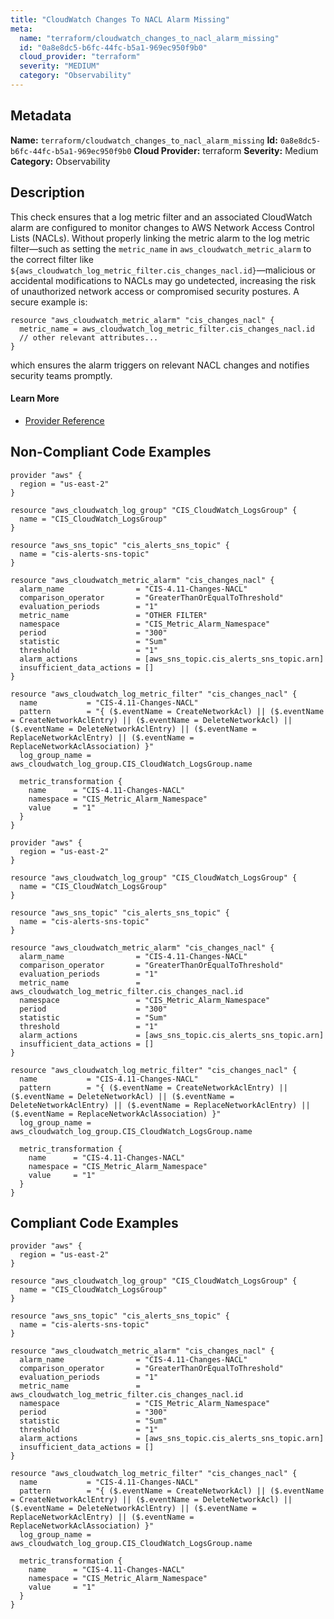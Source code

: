 ```yaml
---
title: "CloudWatch Changes To NACL Alarm Missing"
meta:
  name: "terraform/cloudwatch_changes_to_nacl_alarm_missing"
  id: "0a8e8dc5-b6fc-44fc-b5a1-969ec950f9b0"
  cloud_provider: "terraform"
  severity: "MEDIUM"
  category: "Observability"
---
```

## Metadata
**Name:** `terraform/cloudwatch_changes_to_nacl_alarm_missing`
**Id:** `0a8e8dc5-b6fc-44fc-b5a1-969ec950f9b0`
**Cloud Provider:** terraform
**Severity:** Medium
**Category:** Observability
## Description
This check ensures that a log metric filter and an associated CloudWatch alarm are configured to monitor changes to AWS Network Access Control Lists (NACLs). Without properly linking the metric alarm to the log metric filter—such as setting the `metric_name` in `aws_cloudwatch_metric_alarm` to the correct filter like `${aws_cloudwatch_log_metric_filter.cis_changes_nacl.id}`—malicious or accidental modifications to NACLs may go undetected, increasing the risk of unauthorized network access or compromised security postures. A secure example is:

```
resource "aws_cloudwatch_metric_alarm" "cis_changes_nacl" {
  metric_name = aws_cloudwatch_log_metric_filter.cis_changes_nacl.id
  // other relevant attributes...
}
```

which ensures the alarm triggers on relevant NACL changes and notifies security teams promptly.

#### Learn More

 - [Provider Reference](https://registry.terraform.io/providers/hashicorp/aws/latest/docs/resources/cloudwatch_log_metric_filter#pattern)

## Non-Compliant Code Examples
```aws
provider "aws" {
  region = "us-east-2"
}

resource "aws_cloudwatch_log_group" "CIS_CloudWatch_LogsGroup" {
  name = "CIS_CloudWatch_LogsGroup"
}

resource "aws_sns_topic" "cis_alerts_sns_topic" {
  name = "cis-alerts-sns-topic"
}

resource "aws_cloudwatch_metric_alarm" "cis_changes_nacl" {
  alarm_name                = "CIS-4.11-Changes-NACL"
  comparison_operator       = "GreaterThanOrEqualToThreshold"
  evaluation_periods        = "1"
  metric_name               = "OTHER FILTER"
  namespace                 = "CIS_Metric_Alarm_Namespace"
  period                    = "300"
  statistic                 = "Sum"
  threshold                 = "1"
  alarm_actions             = [aws_sns_topic.cis_alerts_sns_topic.arn]
  insufficient_data_actions = []
}

resource "aws_cloudwatch_log_metric_filter" "cis_changes_nacl" {
  name           = "CIS-4.11-Changes-NACL"
  pattern        = "{ ($.eventName = CreateNetworkAcl) || ($.eventName = CreateNetworkAclEntry) || ($.eventName = DeleteNetworkAcl) || ($.eventName = DeleteNetworkAclEntry) || ($.eventName = ReplaceNetworkAclEntry) || ($.eventName = ReplaceNetworkAclAssociation) }"
  log_group_name = aws_cloudwatch_log_group.CIS_CloudWatch_LogsGroup.name

  metric_transformation {
    name      = "CIS-4.11-Changes-NACL"
    namespace = "CIS_Metric_Alarm_Namespace"
    value     = "1"
  }
}

```

```aws
provider "aws" {
  region = "us-east-2"
}

resource "aws_cloudwatch_log_group" "CIS_CloudWatch_LogsGroup" {
  name = "CIS_CloudWatch_LogsGroup"
}

resource "aws_sns_topic" "cis_alerts_sns_topic" {
  name = "cis-alerts-sns-topic"
}

resource "aws_cloudwatch_metric_alarm" "cis_changes_nacl" {
  alarm_name                = "CIS-4.11-Changes-NACL"
  comparison_operator       = "GreaterThanOrEqualToThreshold"
  evaluation_periods        = "1"
  metric_name               = aws_cloudwatch_log_metric_filter.cis_changes_nacl.id
  namespace                 = "CIS_Metric_Alarm_Namespace"
  period                    = "300"
  statistic                 = "Sum"
  threshold                 = "1"
  alarm_actions             = [aws_sns_topic.cis_alerts_sns_topic.arn]
  insufficient_data_actions = []
}

resource "aws_cloudwatch_log_metric_filter" "cis_changes_nacl" {
  name           = "CIS-4.11-Changes-NACL"
  pattern        = "{ ($.eventName = CreateNetworkAclEntry) || ($.eventName = DeleteNetworkAcl) || ($.eventName = DeleteNetworkAclEntry) || ($.eventName = ReplaceNetworkAclEntry) || ($.eventName = ReplaceNetworkAclAssociation) }"
  log_group_name = aws_cloudwatch_log_group.CIS_CloudWatch_LogsGroup.name

  metric_transformation {
    name      = "CIS-4.11-Changes-NACL"
    namespace = "CIS_Metric_Alarm_Namespace"
    value     = "1"
  }
}

```

## Compliant Code Examples
```aws
provider "aws" {
  region = "us-east-2"
}

resource "aws_cloudwatch_log_group" "CIS_CloudWatch_LogsGroup" {
  name = "CIS_CloudWatch_LogsGroup"
}

resource "aws_sns_topic" "cis_alerts_sns_topic" {
  name = "cis-alerts-sns-topic"
}

resource "aws_cloudwatch_metric_alarm" "cis_changes_nacl" {
  alarm_name                = "CIS-4.11-Changes-NACL"
  comparison_operator       = "GreaterThanOrEqualToThreshold"
  evaluation_periods        = "1"
  metric_name               = aws_cloudwatch_log_metric_filter.cis_changes_nacl.id
  namespace                 = "CIS_Metric_Alarm_Namespace"
  period                    = "300"
  statistic                 = "Sum"
  threshold                 = "1"
  alarm_actions             = [aws_sns_topic.cis_alerts_sns_topic.arn]
  insufficient_data_actions = []
}

resource "aws_cloudwatch_log_metric_filter" "cis_changes_nacl" {
  name           = "CIS-4.11-Changes-NACL"
  pattern        = "{ ($.eventName = CreateNetworkAcl) || ($.eventName = CreateNetworkAclEntry) || ($.eventName = DeleteNetworkAcl) || ($.eventName = DeleteNetworkAclEntry) || ($.eventName = ReplaceNetworkAclEntry) || ($.eventName = ReplaceNetworkAclAssociation) }"
  log_group_name = aws_cloudwatch_log_group.CIS_CloudWatch_LogsGroup.name

  metric_transformation {
    name      = "CIS-4.11-Changes-NACL"
    namespace = "CIS_Metric_Alarm_Namespace"
    value     = "1"
  }
}

```